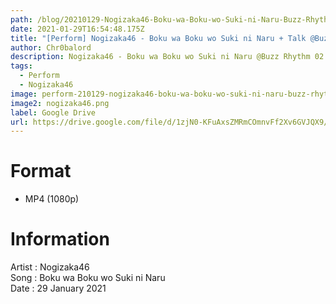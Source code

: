 ```yaml
---
path: /blog/20210129-Nogizaka46-Boku-wa-Boku-wo-Suki-ni-Naru-Buzz-Rhythm-02
date: 2021-01-29T16:54:48.175Z
title: "[Perform] Nogizaka46 - Boku wa Boku wo Suki ni Naru + Talk @Buzz Rhythm 02"
author: Chr0balord
description: Nogizaka46 - Boku wa Boku wo Suki ni Naru @Buzz Rhythm 02
tags:
  - Perform
  - Nogizaka46
image: perform-210129-nogizaka46-boku-wa-boku-wo-suki-ni-naru-buzz-rhythm-02.mp4_thumbs.jpg
image2: nogizaka46.png
label: Google Drive
url: https://drive.google.com/file/d/1zjN0-KFuAxsZMRmCOmnvFf2Xv6GVJQX9/view?usp=sharing
---
```

# Format

* MP4 (1080p)

# Information

Artist : Nogizaka46 <br>Song : Boku wa Boku wo Suki ni Naru <br>
Date : 29 January 2021